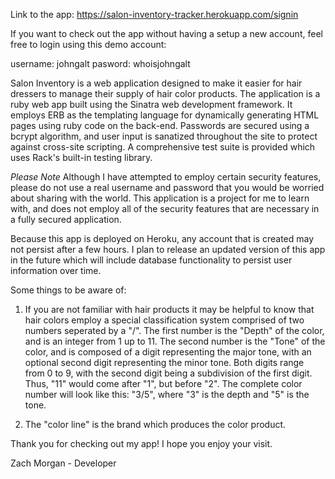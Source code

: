 Link to the app: https://salon-inventory-tracker.herokuapp.com/signin

If you want to check out the app without having a setup a new account, feel free to login using this demo account:

username: johngalt
pasword: whoisjohngalt

Salon Inventory is a web application designed to make it easier for hair dressers to manage their supply of hair color products. The application is a ruby web app built using the Sinatra web development framework. It employs ERB as the templating language for dynamically generating HTML pages using ruby code on the back-end. Passwords are secured using a bcrypt algorithm, and user input is sanatized throughout the site to protect against cross-site scripting. A comprehensive test suite is provided which uses Rack's built-in testing library.

*Please Note* 
Although I have attempted to employ certain security features, please do not use a real username and password that you would be worried about sharing with the world. This application is a project for me to learn with, and does not employ all of the security features that are necessary in a fully secured application. 

Because this app is deployed on Heroku, any account that is created may not persist after a few hours. I plan to release an updated version of this app in the future which will include database functionality to persist user information over time. 

Some things to be aware of:
1. If you are not familiar with hair products it may be helpful to know that hair colors employ a special classification system comprised of two numbers seperated by a "/". The first number is the "Depth" of the color, and is an integer from 1 up to 11. The second number is the "Tone" of the color, and is composed of a digit representing the major tone, with an optional second digit representing the minor tone. Both digits range from 0 to 9, with the second digit being a subdivision of the first digit. Thus, "11" would come after "1", but before "2". The complete color number will look like this: "3/5", where "3" is the depth and "5" is the tone. 

2. The "color line" is the brand which produces the color product. 


Thank you for checking out my app! I hope you enjoy your visit. 

Zach Morgan - Developer
